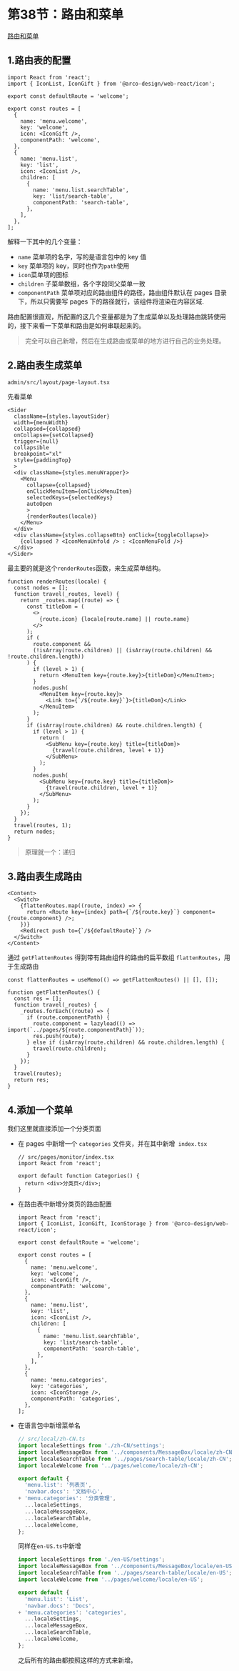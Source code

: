 

# 第38节：路由和菜单

[路由和菜单](https://arco.design/docs/pro/routes-and-menu)

## 1.路由表的配置

```tsx
import React from 'react';
import { IconList, IconGift } from '@arco-design/web-react/icon';

export const defaultRoute = 'welcome';

export const routes = [
  {
    name: 'menu.welcome',
    key: 'welcome',
    icon: <IconGift />,
    componentPath: 'welcome',
  },
  {
    name: 'menu.list',
    key: 'list',
    icon: <IconList />,
    children: [
      {
        name: 'menu.list.searchTable',
        key: 'list/search-table',
        componentPath: 'search-table',
      },
    ],
  },
];

```

解释一下其中的几个变量：

- `name` 菜单项的名字，写的是语言包中的 key 值
- `key` 菜单项的 key，同时也作为`path`使用
- `icon`菜单项的图标
- `children` 子菜单数组，各个字段同父菜单一致
- `componentPath` 菜单项对应的路由组件的路径，路由组件默认在 pages 目录下，所以只需要写 pages 下的路径就行，该组件将渲染在内容区域.

路由配置很直观，所配置的这几个变量都是为了生成菜单以及处理路由跳转使用的，接下来看一下菜单和路由是如何串联起来的。

> 完全可以自己新增，然后在生成路由或菜单的地方进行自己的业务处理。

## 2.路由表生成菜单

`admin/src/layout/page-layout.tsx`

先看菜单

```tsx
<Sider
  className={styles.layoutSider}
  width={menuWidth}
  collapsed={collapsed}
  onCollapse={setCollapsed}
  trigger={null}
  collapsible
  breakpoint="xl"
  style={paddingTop}
  >
  <div className={styles.menuWrapper}>
    <Menu
      collapse={collapsed}
      onClickMenuItem={onClickMenuItem}
      selectedKeys={selectedKeys}
      autoOpen
      >
      {renderRoutes(locale)}
    </Menu>
  </div>
  <div className={styles.collapseBtn} onClick={toggleCollapse}>
    {collapsed ? <IconMenuUnfold /> : <IconMenuFold />}
  </div>
</Sider>
```

最主要的就是这个`renderRoutes`函数，来生成菜单结构。

```tsx
function renderRoutes(locale) {
  const nodes = [];
  function travel(_routes, level) {
    return _routes.map((route) => {
      const titleDom = (
        <>
          {route.icon} {locale[route.name] || route.name}
        </>
      );
      if (
        route.component &&
        (!isArray(route.children) || (isArray(route.children) && !route.children.length))
      ) {
        if (level > 1) {
          return <MenuItem key={route.key}>{titleDom}</MenuItem>;
        }
        nodes.push(
          <MenuItem key={route.key}>
            <Link to={`/${route.key}`}>{titleDom}</Link>
          </MenuItem>
        );
      }
      if (isArray(route.children) && route.children.length) {
        if (level > 1) {
          return (
            <SubMenu key={route.key} title={titleDom}>
              {travel(route.children, level + 1)}
            </SubMenu>
          );
        }
        nodes.push(
          <SubMenu key={route.key} title={titleDom}>
            {travel(route.children, level + 1)}
          </SubMenu>
        );
      }
    });
  }
  travel(routes, 1);
  return nodes;
}
```

> 原理就一个：递归

## 3.路由表生成路由

```tsx
<Content>
  <Switch>
    {flattenRoutes.map((route, index) => {
      return <Route key={index} path={`/${route.key}`} component={route.component} />;
    })}
    <Redirect push to={`/${defaultRoute}`} />
  </Switch>
</Content>
```

通过 `getFlattenRoutes` 得到带有路由组件的路由的扁平数组 `flattenRoutes`，用于生成路由

```tsx
const flattenRoutes = useMemo(() => getFlattenRoutes() || [], []);

function getFlattenRoutes() {
  const res = [];
  function travel(_routes) {
    _routes.forEach((route) => {
      if (route.componentPath) {
        route.component = lazyload(() => import(`../pages/${route.componentPath}`));
        res.push(route);
      } else if (isArray(route.children) && route.children.length) {
        travel(route.children);
      }
    });
  }
  travel(routes);
  return res;
}

```

## 4.添加一个菜单

我们这里就直接添加一个分类页面

- 在 pages 中新增一个 `categories` 文件夹，并在其中新增` index.tsx`

    ```tsx
    // src/pages/monitor/index.tsx
    import React from 'react';
    
    export default function Categories() {
      return <div>分类页</div>;
    }
    ```

- 在路由表中新增分类页的路由配置

    ```tsx
    import React from 'react';
    import { IconList, IconGift, IconStorage } from '@arco-design/web-react/icon';
    
    export const defaultRoute = 'welcome';
    
    export const routes = [
      {
        name: 'menu.welcome',
        key: 'welcome',
        icon: <IconGift />,
        componentPath: 'welcome',
      },
      {
        name: 'menu.list',
        key: 'list',
        icon: <IconList />,
        children: [
          {
            name: 'menu.list.searchTable',
            key: 'list/search-table',
            componentPath: 'search-table',
          },
        ],
      },
      {
        name: 'menu.categories',
        key: 'categories',
        icon: <IconStorage />,
        componentPath: 'categories',
      },
    ];
    
    ```

- 在语言包中新增菜单名

    ```ts
    // src/local/zh-CN.ts
    import localeSettings from './zh-CN/settings';
    import localeMessageBox from '../components/MessageBox/locale/zh-CN';
    import localeSearchTable from '../pages/search-table/locale/zh-CN';
    import localeWelcome from '../pages/welcome/locale/zh-CN';
    
    export default {
      'menu.list': '列表页',
      'navbar.docs': '文档中心',
    + 'menu.categories': '分类管理',
      ...localeSettings,
      ...localeMessageBox,
      ...localeSearchTable,
      ...localeWelcome,
    };
    
    ```

    同样在`en-US.ts`中新增

    ```ts
    import localeSettings from './en-US/settings';
    import localeMessageBox from '../components/MessageBox/locale/en-US';
    import localeSearchTable from '../pages/search-table/locale/en-US';
    import localeWelcome from '../pages/welcome/locale/en-US';
    
    export default {
      'menu.list': 'List',
      'navbar.docs': 'Docs',
    + 'menu.categories': 'categories',
      ...localeSettings,
      ...localeMessageBox,
      ...localeSearchTable,
      ...localeWelcome,
    };
    
    ```

    之后所有的路由都按照这样的方式来新增。
